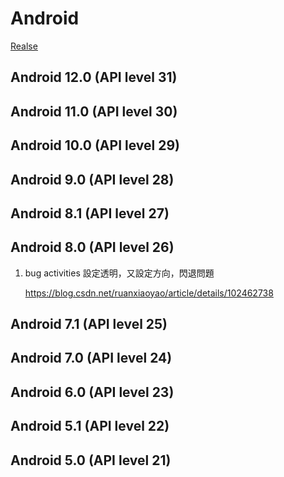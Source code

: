 # Android

[Realse](https://developer.android.com/about/versions)

## Android 12.0 (API level 31)



## Android 11.0 (API level 30)



## Android 10.0 (API level 29)



## Android 9.0 (API level 28)



## Android 8.1 (API level 27)



## Android 8.0 (API level 26)

1. bug activities 設定透明，又設定方向，閃退問題

   https://blog.csdn.net/ruanxiaoyao/article/details/102462738

## Android 7.1 (API level 25)



## Android 7.0 (API level 24)



## Android 6.0 (API level 23)



## Android 5.1 (API level 22)



## Android 5.0 (API level 21)